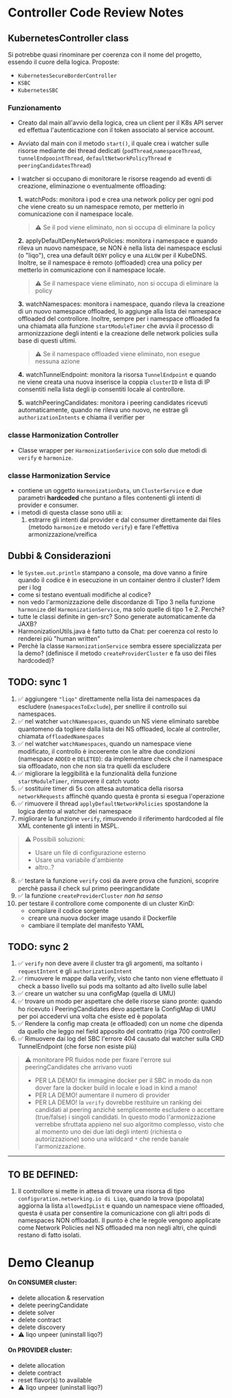 # Controller Code Review Notes
## KubernetesController class
Si potrebbe quasi rinominare per coerenza con il nome del progetto, essendo il cuore della logica. Proposte:
- `KubernetesSecureBorderController`
- `KSBC`
- `KubernetesSBC`

### Funzionamento
- Creato dal main all'avvio della logica, crea un client per il K8s API server ed effettua l'autenticazione con il token associato al service account.
- Avviato dal main con il metodo `start()`, il quale crea i watcher sulle risorse mediante dei thread dedicati (`podThread`,`namespaceThread`, `tunnelEndpoointThread`, `defaultNetworkPolicyThread` e `peeringCandidatesThread`)
- I watcher si occupano di monitorare le risorse reagendo ad eventi di creazione, eliminazione o eventualmente offloading:
    
    **1.** watchPods: monitora i pod e crea una network policy per ogni pod che viene creato su un namespace remoto, per metterlo in comunicazione con il namespace locale.
    >   ⚠️ Se il pod viene eliminato, non si occupa di eliminare la policy

    **2.** applyDefaultDenyNetworkPolicies: monitora i namespace e quando rileva un nuovo namespace, se NON è nella lista dei namespace esclusi (o "liqo"), crea una default `DENY` policy e una `ALLOW` per il KubeDNS. Inoltre, se il namespace è remoto (offloaded) crea una policy per metterlo in comunicazione con il namespace locale.
                
    >   ⚠️ Se il namespace viene eliminato, non si occupa di eliminare la policy

    **3.** watchNamespaces: monitora i namespace, quando rileva la creazione di un nuovo namespace offloaded, lo aggiunge alla lista dei namespace offloaded del controllore. Inoltre, sempre per i namespace offloaded fa una chiamata alla funzione `startModuleTimer` che avvia il processo di armonizzazione degli intenti e la creazione delle network policies sulla base di questi ultimi.
                
    >   ⚠️ Se il namespace offloaded viene eliminato, non esegue nessuna azione

    **4.** watchTunnelEndpoint: monitora la risorsa `TunnelEndpoint` e quando ne viene creata una nuova inserisce la coppia `clusterID` e lista di IP consentiti nella lista degli ip consentiti locale al controllore. 

    **5.** watchPeeringCandidates: monitora i peering candidates ricevuti automaticamente, quando ne rileva uno nuovo, ne estrae gli `authorizationIntents` e chiama il verifier per 

### classe Harmonization Controller 
- Classe wrapper per `HarmonizationSerivice` con solo due metodi di `verify` e `harmonize`.

### classe Harmonization Service
- contiene un oggetto `HarmonizationData`, un `ClusterService` e due parametri **hardcoded** che puntano a files contenenti gli intenti di provider e consumer.
- i metodi di questa classe sono utili a:
    1. estrarre gli intenti dal provider e dal consumer direttamente dai files (metodo `harmonize` e metodo `verify`) e fare l'effettiva armonizzazione/vreifica

## Dubbi & Considerazioni
- le `System.out.println` stampano a console, ma dove vanno a finire quando il codice è in esecuzione in un container dentro il cluster? Idem per i log
- come si testano eventuali modifiche al codice?
- non vedo l'armonizzazione delle discordanze di Tipo 3 nella funzione `harmonize` del `HarmonizationService`, ma solo quelle di tipo 1 e 2. Perché?
- tutte le classi definite in gen-src? Sono generate automaticamente da JAXB?
- HarmonizationUtils.java è fatto tutto da Chat: per coerenza col resto lo renderei più "human written"
- Perchè la classe `HarmonizationService` sembra essere specializzata per la demo? (definisce il metodo `createProviderCluster` e fa uso dei files hardcoded)?

## TODO: sync 1
1. ✅ aggiungere `"liqo"` direttamente nella lista dei namespaces da escludere (`namespacesToExclude`), per snellire il controllo sui namespaces.
2. ✅ nel watcher `watchNamespaces`, quando un NS viene eliminato sarebbe quantomeno da togliere dalla lista dei NS offloaded, locale al controller, chiamata `offloadedNamespaces`
3. ✅ nel watcher `watchNamespaces`, quando un namespace viene modificato, il controllo è incoerente con le altre due condizioni (namespace `ADDED` e `DELETED`): da implementare check che il namespace sia offloadato, non che non sia tra quelli da escludere
4. ✅ migliorare la leggibilità e la funzionalità della funzione `startModuleTimer`, rimuovere il catch vuoto
5. ✅ sostituire timer di 5s con attesa automatica della risorsa `networkRequests` affinchè quando questa è pronta si esegua l'operazione
6. ✅ rimuovere il thread `applyDefaultNetworkPolicies` spostandone la logica dentro al watcher dei namespace
7. migliorare la funzione `verify`, rimuovendo il riferimento hardcoded al file XML contenente gli intenti in MSPL.
>   ⚠️ Possibili soluzioni:
>    - Usare un file di configurazione esterno
>    - Usare una variabile d'ambiente
>    - altro..?
8. ✅ testare la funzione `verify` così da avere prova che funzioni, scoprire perchè passa il check sul primo peeringcandidate
9. ✅ la funzione `createProviderCluster` *non ha senso* 
10. per testare il controllore come componente di un cluster KinD: 
    - compilare il codice sorgente
    - creare una nuova docker image usando il Dockerfile
    - cambiare il template del manifesto YAML

## TODO: sync 2
 
1. ✅ `verify` non deve avere il cluster tra gli argomenti, ma soltanto i `requestIntent` e gli `authorizationIntent`
2. ✅ rimuovere le mappe dalla verify, visto che tanto non viene effettuato il check a basso livello sui pods ma soltanto ad alto livello sulle label
3. ✅ creare un watcher su una configMap (quella di UMU)
4. ✅ trovare un modo per aspettare che delle risorse siano pronte: quando ho ricevuto i PeeringCandidates devo aspettare la ConfigMap di UMU per poi accedervi una volta che esiste ed è popolata
5. ✅ Rendere la config map creata (e offloaded) con un nome che dipenda da quello che leggo nel field apposito del contratto (riga 700 controller)
6. ✅ Rimuovere dai log del SBC l'errore 404 causato dal watcher sulla CRD TunnelEndpoint (che forse non esiste più)

> ⚠️ monitorare PR fluidos node per fixare l'errore sui peeringCandidates che arrivano vuoti
>   - PER LA DEMO! fix immagine docker per il SBC in modo da non dover fare la docker build in locale e load in kind a mano!
>   - PER LA DEMO! aumentare il numero di provider
>   - PER LA DEMO! la `verify` dovrebbe restituire un ranking dei candidati al peering anzichè semplicemente escludere o accettare (true/false) i singoli candidati. In questo modo l'armonizzazione verrebbe sfruttata appieno nel suo algoritmo complesso, visto che al momento uno dei due lati degli intenti (richiesta o autorizzazione) sono una wildcard `*` che rende banale l'armonizzazione.
---
## TO BE DEFINED:
1. Il controllore si mette in attesa di trovare una risorsa di tipo `configuration.networking.io di Liqo`, quando la trova (popolata) aggiorna la lista `allowedIpList` e quando un namespace viene offloaded, questa è usata per consentire la comunicazione con gli altri pods di namespaces NON offloadati. Il punto è che le regole vengono applicate come Network Policies nel NS offloaded ma non negli altri, che quindi restano di fatto isolati. 

# Demo Cleanup
#### On CONSUMER cluster:
- delete allocation & reservation
- delete peeringCandidate
- delete solver 
- delete contract
- delete discovery 
- ⚠️ liqo unpeer (uninstall liqo?)

#### On PROVIDER cluster: 
- delete allocation
- delete contract
- reset flavor(s) to available
- ⚠️ liqo unpeer (uninstall liqo?)